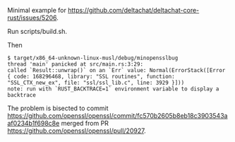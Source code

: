 Minimal example for <https://github.com/deltachat/deltachat-core-rust/issues/5206>.

Run scripts/build.sh.

Then
```
$ target/x86_64-unknown-linux-musl/debug/minopensslbug 
thread 'main' panicked at src/main.rs:3:29:
called `Result::unwrap()` on an `Err` value: Normal(ErrorStack([Error { code: 168296468, library: "SSL routines", function: "SSL_CTX_new_ex", file: "ssl/ssl_lib.c", line: 3929 }]))
note: run with `RUST_BACKTRACE=1` environment variable to display a backtrace
```

The problem is bisected to commit
<https://github.com/openssl/openssl/commit/fc570b2605b8eb18c3903543aaf0234b1f698c8e>
merged from PR <https://github.com/openssl/openssl/pull/20927>.
